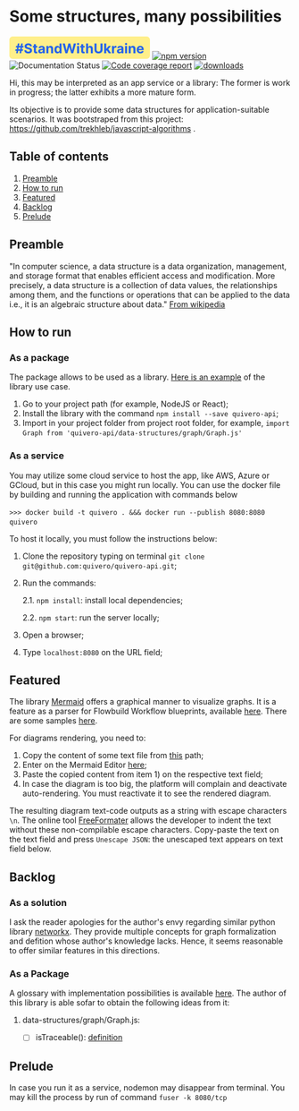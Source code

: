 # Some structures, many possibilities

[![StandWithUkraine](https://raw.githubusercontent.com/vshymanskyy/StandWithUkraine/main/badges/StandWithUkraine.svg)](https://github.com/vshymanskyy/StandWithUkraine/blob/main/docs/README.md)
[![npm version](https://img.shields.io/npm/v/dot-quiver)](https://www.npmjs.com/package/quivero-api)
![Documentation Status](https://img.shields.io/npm/l/dot-quiver)
[![Code coverage report](https://codecov.io/gh/quivero/quivero-api/branch/main/graph/badge.svg?token=U6VOO56PDL)](https://app.codecov.io/gh/quivero/quivero-api)
[![downloads](https://img.shields.io/npm/dm/quivero-api)](https://www.npmjs.com/package/quivero-api)

Hi, this may be interpreted as an app service or a library: The former is work in progress; the latter exhibits a more mature form.

Its objective is to provide some data structures for application-suitable scenarios. It was bootstraped from this project: https://github.com/trekhleb/javascript-algorithms .

## Table of contents

1. [Preamble](#preamble)
2. [How to run](#how-to-run)
3. [Featured](#featured)
4. [Backlog](#backlog)
5. [Prelude](#prelude)

## Preamble

"In computer science, a data structure is a data organization, management, and storage format that enables efficient access and modification. More precisely, a data structure is a collection of data values, the relationships among them, and the functions or operations that can be applied to the data i.e., it is an algebraic structure about data." [From wikipedia](https://en.wikipedia.org/wiki/Data_structure)

## How to run

### As a package

The package allows to be used as a library. [Here is an example](https://github.com/quivero/use-case) of the library use case.

1. Go to your project path (for example, NodeJS or React);
2. Install the library with the command `npm install --save quivero-api`;
3. Import in your project folder from project root folder, for example, `import Graph from 'quivero-api/data-structures/graph/Graph.js'`

### As a service

You may utilize some cloud service to host the app, like AWS, Azure or GCloud, but in this case you might run locally. You can use the docker file by building and running the application with commands below

`>>> docker build -t quivero . &&& docker run --publish 8080:8080 quivero`

To host it locally, you must follow the instructions below:

1. Clone the repository typing on terminal `git clone git@github.com:quivero/quivero-api.git`;
2. Run the commands:

   2.1. `npm install`: install local dependencies;

   2.2. `npm start`: run the server locally;

3. Open a browser;
4. Type `localhost:8080` on the URL field;

## Featured

The library [Mermaid](https://github.com/mermaid-js/mermaid-cli) offers a graphical manner to visualize graphs. It is a feature as a parser for Flowbuild Workflow blueprints, available [here](https://github.com/quivero-api/quivero-api/blob/44217b78c9b15dfbe33708b8f744ce8d3ea00e99/utils/workflow/parsers.js#L531). There are some samples [here](https://github.com/quivero/quivero-api-api/tree/main/src/samples/blueprints/diagrams).

For diagrams rendering, you need to:

1. Copy the content of some text file from [this](https://github.com/quivero/quivero-api/tree/main/src/samples/blueprints/diagrams) path;
2. Enter on the Mermaid Editor [here](https://mermaid.live);
3. Paste the copied content from item 1) on the respective text field;
4. In case the diagram is too big, the platform will complain and deactivate auto-rendering. You must reactivate it to see the rendered diagram.

The resulting diagram text-code outputs as a string with escape characters `\n`. The online tool [FreeFormater](https://www.freeformatter.com/json-escape.html) allows the developer to indent the text without these non-compilable escape characters. Copy-paste the text on the text field and press `Unescape JSON`: the unescaped text appears on text field below.

## Backlog

### As a solution

I ask the reader apologies for the author's envy regarding similar python library [networkx](https://networkx.org/documentation/stable/reference/classes/index.html). They provide multiple concepts for graph formalization and defition whose author's knowledge lacks. Hence, it seems reasonable to offer similar features in this directions.

### As a Package

A glossary with implementation possibilities is available [here](https://en.wikipedia.org/wiki/Glossary_of_graph_theory). The author of this library is able sofar to obtain the following ideas from it:

1. data-structures/graph/Graph.js:

   - [ ] isTraceable(): [definition](https://mathworld.wolfram.com/TraceableGraph.html)

## Prelude

In case you run it as a service, nodemon may disappear from terminal. You may kill the process by run of command `fuser -k 8080/tcp`

